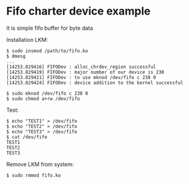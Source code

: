 # Fifo charter device example

It is simple fifo buffer for byte data

Installation LKM:
```
$ sudo insmod /path/to/fifo.ko
$ dmesg
...
[14253.829416] FIFODev : alloc_chrdev_region successful
[14253.829419] FIFODev : major number of our device is 238
[14253.829421] FIFODev : to use mknod /dev/fifo c 238 0    
[14253.829424] FIFODev : device addition to the kernel successful

$ sudo mknod /dev/fifo c 238 0
$ sudo chmod a+rw /dev/fifo
```
Test:
```
$ echo "TEST1" > /dev/fifo
$ echo "TEST2" > /dev/fifo
$ echo "TEST3" > /dev/fifo
$ cat /dev/fifo
TEST1
TEST2
TEST3
```

Remove LKM from system:
```
$ sudo rmmod fifo.ko
```

